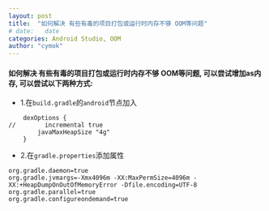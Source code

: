 ```yaml
---
layout: post
title:  "如何解决 有些有毒的项目打包或运行时内存不够 OOM等问题"
# date:   date
categories: Android Studio, OOM
author: "cymok"
---
```


#### 如何解决 有些有毒的项目打包或运行时内存不够 OOM等问题, 可以尝试增加as内存, 可以尝试以下两种方式:

- 1.在`build.gradle`的`android`节点加入
```
    dexOptions {
//        incremental true
        javaMaxHeapSize "4g"
    }

```

- 2.在`gradle.properties`添加属性 
```
org.gradle.daemon=true
org.gradle.jvmargs=-Xmx4096m -XX:MaxPermSize=4096m -XX:+HeapDumpOnOutOfMemoryError -Dfile.encoding=UTF-8
org.gradle.parallel=true
org.gradle.configureondemand=true
```
